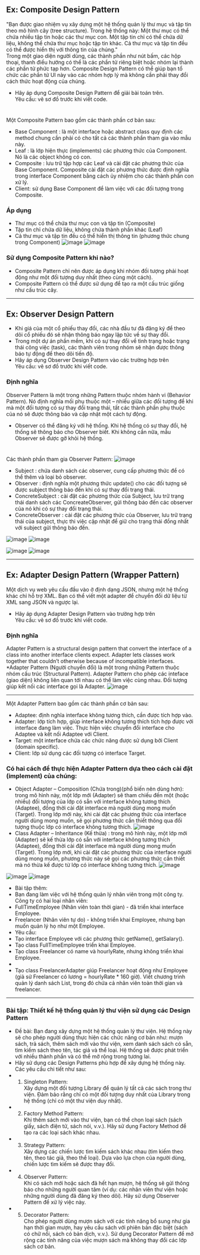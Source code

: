 ## Ex: Composite Design Pattern
"Bạn được giao nhiệm vụ xây dựng một hệ thống quản lý thư mục và tập tin theo mô hình cây (tree structure). Trong hệ thống này:
Một thư mục có thể chứa nhiều tập tin hoặc các thư mục con.
Một tập tin chỉ có thể chứa dữ liệu, không thể chứa thư mục hoặc tập tin khác.
Cả thư mục và tập tin đều có thể được hiển thị với thông tin của chúng."								
Trong một giao diện người dùng, các thành phần như nút bấm, các hộp thoại, thanh điều hướng có thể là các phần tử riêng biệt hoặc nhóm lại thành các phần tử phức tạp hơn. Composite Design Pattern có thể giúp bạn tổ chức các phần tử UI này vào các nhóm hợp lý mà không cần phải thay đổi cách thức hoạt động của chúng.								
* Hãy áp dụng Composite Design Pattern để giải bài toán trên.					
Yêu cầu: vẽ sơ đồ trước khi viết code.					
#
Một Composite Pattern bao gồm các thành phần cơ bản sau:
* Base Component : là một interface hoặc abstract class quy định các method chung cần phải có cho tất cả các thành phần tham gia vào mẫu này.
* Leaf : là lớp hiện thực (implements) các phương thức của Component. Nó là các object không có con.
* Composite : lưu trữ tập hợp các Leaf và cài đặt các phương thức của Base Component. Composite cài đặt các phương thức được định nghĩa trong interface Component bằng cách ủy nhiệm cho các thành phần con xử lý.
* Client: sử dụng Base Component để làm việc với các đối tượng trong Composite.

### Áp dụng
* Thư mục có thể chứa thư mục con và tập tin (Composite)
* Tập tin chỉ chứa dữ liệu, không chứa thành phần khác (Leaf)
* Cả thư mục và tập tin đều có thể hiển thị thông tin (phương thức chung trong Component)
![image](https://github.com/user-attachments/assets/eeb70864-d245-43b6-9f5b-4df3cbd6f6ef)
![image](https://github.com/user-attachments/assets/cc990e8f-4144-4fe2-b61d-a64e0a6b9199)

### Sử dụng Composite Pattern khi nào?
* Composite Pattern chỉ nên được áp dụng khi nhóm đối tượng phải hoạt động như một đối tượng duy nhất (theo cùng một cách).
* Composite Pattern có thể được sử dụng để tạo ra một cấu trúc giống như cấu trúc cây.

***

## Ex: Observer Design Pattern
* Khi giá của một cổ phiếu thay đổi, các nhà đầu tư đã đăng ký để theo dõi cổ phiếu đó sẽ nhận thông báo ngay lập tức về sự thay đổi.
* Trong một dự án phần mềm, khi có sự thay đổi về tình trạng hoặc trạng thái công việc (task), các thành viên trong nhóm sẽ nhận được thông báo tự động để theo dõi tiến độ.										
* Hãy áp dụng Observer Design Pattern vào các trường hợp trên					
Yêu cầu: vẽ sơ đồ trước khi viết code.					
### Định nghĩa
Observer Pattern là một trong những Pattern thuộc nhóm hành vi (Behavior Pattern). Nó định nghĩa mối phụ thuộc một – nhiều giữa các đối tượng để khi mà một đối tượng có sự thay đổi trạng thái, tất các thành phần phụ thuộc của nó sẽ được thông báo và cập nhật một cách tự động.
* Observer có thể đăng ký với hệ thống. Khi hệ thống có sự thay đổi, hệ thống sẽ thông báo cho Observer biết. Khi không cần nữa, mẫu Observer sẽ được gỡ khỏi hệ thống.
#
Các thành phần tham gia Observer Pattern:
![image](https://github.com/user-attachments/assets/931b6d30-9bab-472c-a1aa-14a421fcaea6)

* Subject : chứa danh sách các observer,  cung cấp phương thức để có thể thêm và loại bỏ observer.
* Observer : định nghĩa một phương thức update() cho các đối tượng sẽ được subject thông báo đến khi có sự thay đổi trạng thái.
* ConcreteSubject : cài đặt các phương thức của Subject, lưu trữ trạng thái danh sách các ConcreateObserver, gửi thông báo đến các observer của nó khi có sự thay đổi trạng thái.
* ConcreteObserver : cài đặt các phương thức của Observer, lưu trữ trạng thái của subject, thực thi việc cập nhật để giữ cho trạng thái đồng nhất với subject gửi thông báo đến.

![image](https://github.com/user-attachments/assets/9ce67c7a-077a-4468-947b-d4e03f235db8)
![image](https://github.com/user-attachments/assets/055d5c4d-a6b8-4990-a611-75c303f6f649)


![image](https://github.com/user-attachments/assets/07a330a1-8389-4796-bd21-39f8a1e52b22)
![image](https://github.com/user-attachments/assets/0a4d6310-9a6b-4c1b-ad0d-73d571d7b0ec)

***
## Ex: Adapter Design Pattern (Wrapper Pattern)

Một dịch vụ web yêu cầu đầu vào ở định dạng JSON, nhưng một hệ thống khác chỉ hỗ trợ XML. Bạn có thể viết một adapter để chuyển đổi dữ liệu từ XML sang JSON và ngược lại.					
* Hãy áp dụng Adapter Design Pattern vào trường hợp trên					
Yêu cầu: vẽ sơ đồ trước khi viết code.

### Định nghĩa
Adapter Pattern is a structural design pattern that convert the interface of a class into another interface clients expect. Adapter lets classes work together that couldn’t otherwise because of incompatible interfaces.
*Adapter Pattern (Người chuyển đổi) là một trong những Pattern thuộc nhóm cấu trúc (Structural Pattern). Adapter Pattern cho phép các inteface (giao diện) không liên quan tới nhau có thể làm việc cùng nhau. Đối tượng giúp kết nối các interface gọi là Adapter.
    ![image](https://github.com/user-attachments/assets/ac2b0969-e6b6-4816-8bd5-a220156dc437)

***
Một Adapter Pattern bao gồm các thành phần cơ bản sau:
* Adaptee: định nghĩa interface không tương thích, cần được tích hợp vào.
* Adapter: lớp tích hợp, giúp interface không tương thích tích hợp được với interface đang làm việc. Thực hiện việc chuyển đổi interface cho Adaptee và kết nối Adaptee với Client.
* Target: một interface chứa các chức năng được sử dụng bởi Client (domain specific).
* Client: lớp sử dụng các đối tượng có interface Target.
### Có hai cách để thực hiện Adapter Pattern dựa theo cách cài đặt (implement) của chúng:
* Object Adapter – Composition (Chứa trong)(phổ biến nên dùng hơn): trong mô hình này, một lớp mới (Adapter) sẽ tham chiếu đến một (hoặc nhiều) đối tượng của lớp có sẵn với interface không tương thích (Adaptee), đồng thời cài đặt interface mà người dùng mong muốn (Target). Trong lớp mới này, khi cài đặt các phương thức của interface người dùng mong muốn, sẽ gọi phương thức cần thiết thông qua đối tượng thuộc lớp có interface không tương thích.
  ![image](https://github.com/user-attachments/assets/71e2943e-fc96-4ecd-b1b3-1c9a6544b664)
* Class Adapter – Inheritance (Kế thừa) : trong mô hình này, một lớp mới (Adapter) sẽ kế thừa lớp có sẵn với interface không tương thích (Adaptee), đồng thời cài đặt interface mà người dùng mong muốn (Target). Trong lớp mới, khi cài đặt các phương thức của interface người dùng mong muốn, phương thức này sẽ gọi các phương thức cần thiết mà nó thừa kế được từ lớp có interface không tương thích.
![image](https://github.com/user-attachments/assets/7375beb5-943c-418c-906f-c8b177c424f5)



![image](https://github.com/user-attachments/assets/39891357-042f-438f-b52c-7d612126ddad)
![image](https://github.com/user-attachments/assets/2b956357-cc6a-40bc-aeaf-c794bec01298)



* Bài tập thêm:
* Bạn đang làm việc với hệ thống quản lý nhân viên trong một công ty. Công ty có hai loại nhân viên:
* FullTimeEmployee (Nhân viên toàn thời gian) - đã triển khai interface Employee.
* Freelancer (Nhân viên tự do) - không triển khai Employee, nhưng bạn muốn quản lý họ như một Employee.
* Yêu cầu:
* Tạo interface Employee với các phương thức getName(), getSalary().
* Tạo class FullTimeEmployee triển khai Employee.
* Tạo class Freelancer có name và hourlyRate, nhưng không triển khai Employee.
* 
* Tạo class FreelancerAdapter giúp Freelancer hoạt động như Employee (giả sử Freelancer có lương = hourlyRate * 160 giờ).
Viết chương trình quản lý danh sách List<Employee>, trong đó chứa cả nhân viên toàn thời gian và freelancer.

***
### Bài tập: Thiết kế hệ thống quản lý thư viện sử dụng các Design Pattern									
* Đề bài: Bạn đang xây dựng một hệ thống quản lý thư viện. Hệ thống này sẽ cho phép người dùng thực hiện các chức năng cơ bản như: mượn sách, trả sách, thêm sách mới vào thư viện, xem danh sách sách có sẵn, tìm kiếm sách theo tên, tác giả và thể loại. Hệ thống sẽ được phát triển với nhiều thành phần và có thể mở rộng trong tương lai.										
* Hãy sử dụng các Design Patterns phù hợp để xây dựng hệ thống này. Các yêu cầu chi tiết như sau:										
* 1. Singleton Pattern:					
Xây dựng một đối tượng Library để quản lý tất cả các sách trong thư viện. Đảm bảo rằng chỉ có một đối tượng duy nhất của Library trong hệ thống (chỉ có một thư viện duy nhất).										
* 2. Factory Method Pattern:					
Khi thêm sách mới vào thư viện, bạn có thể chọn loại sách (sách giấy, sách điện tử, sách nói, v.v.). Hãy sử dụng Factory Method để tạo ra các loại sách khác nhau.									
* 3. Strategy Pattern:					
Xây dựng các chiến lược tìm kiếm sách khác nhau (tìm kiếm theo tên, theo tác giả, theo thể loại). Dựa vào lựa chọn của người dùng, chiến lược tìm kiếm sẽ được thay đổi.										
* 4. Observer Pattern:					
Khi có sách mới hoặc sách đã hết hạn mượn, hệ thống sẽ gửi thông báo cho những người quan tâm (ví dụ: các nhân viên thư viện hoặc những người dùng đã đăng ký theo dõi). Hãy sử dụng Observer Pattern để xử lý việc này.										
* 5. Decorator Pattern:					
Cho phép người dùng mượn sách với các tính năng bổ sung như gia hạn thời gian mượn, hay yêu cầu sách với phiên bản đặc biệt (sách có chữ nổi, sách có bản dịch, v.v.). Sử dụng Decorator Pattern để mở rộng các tính năng của việc mượn sách mà không thay đổi các lớp sách cơ bản.
			
